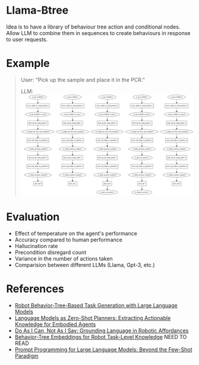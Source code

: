 # Llama-Btree

Idea is to have a library of behaviour tree action and conditional nodes. Allow LLM to combine them in sequences to create behaviours in response to user requests.

# Example
> User: "Pick up the sample and place it in the PCR."
>
> LLM: 
![](./assets/behavior_tree.png)

# Evaluation
 - Effect of temperature on the agent's performance
 - Accuracy compared to human performance
 - Hallucination rate
 - Precondition disregard count
 - Variance in the number of actions taken
 - Comparision between different LLMs (Llama, Gpt-3, etc.)

# References
- [Robot Behavior-Tree-Based Task Generation with Large Language Models](https://arxiv.org/pdf/2302.12927.pdf)
- [Language Models as Zero-Shot Planners: Extracting Actionable Knowledge for Embodied Agents](https://arxiv.org/abs/2201.07207)
- [Do As I Can, Not As I Say: Grounding Language in Robotic Affordances](https://arxiv.org/abs/2204.01691)
- [Behavior-Tree Embeddings for Robot Task-Level Knowledge](https://ieeexplore.ieee.org/document/9981774/) NEED TO READ
- [Prompt Programming for Large Language Models: Beyond the Few-Shot Paradigm](https://arxiv.org/pdf/2102.07350.pdf)